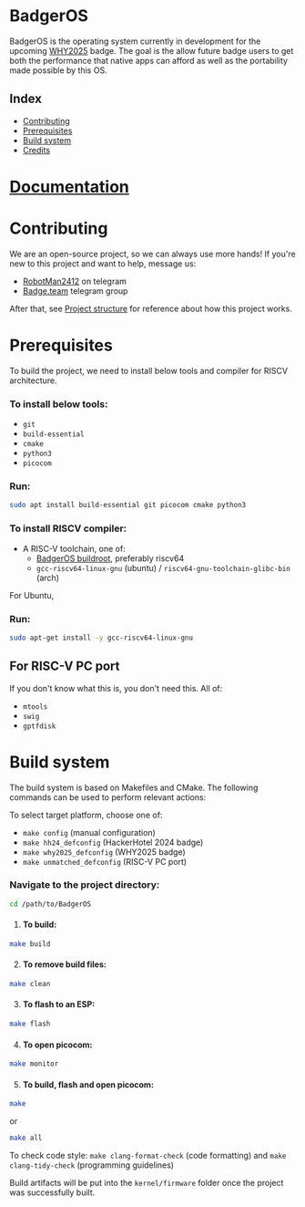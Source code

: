 # BadgerOS

BadgerOS is the operating system currently in development for the upcoming [WHY2025](https://why2025.org/) badge.
The goal is the allow future badge users to get both the performance that native apps can afford as well as the portability made possible by this OS.

## Index
- [Contributing](#contributing)
- [Prerequisites](#prerequisites)
- [Build system](#build-system)
- [Credits](#credits)



# [Documentation](./docs/README.md)



# Contributing
We are an open-source project, so we can always use more hands!
If you're new to this project and want to help, message us:
- [RobotMan2412](https://t.me/robotman2412) on telegram
- [Badge.team](https://t.me/+StQpEWyhnb96Y88p) telegram group

After that, see [Project structure](./docs/project_structure.md) for reference about how this project works.



# Prerequisites
To build the project, we need to install below tools and compiler for RISCV architecture.
### To install below tools:
- `git`
- `build-essential`
- `cmake`
- `python3`
- `picocom`

### Run:
```sh
sudo apt install build-essential git picocom cmake python3
```

### To install RISCV compiler:
- A RISC-V toolchain, one of:
    - [BadgerOS buildroot](https://github.com/badgeteam/mch2025-badgeros-buildroot), preferably riscv64
    - `gcc-riscv64-linux-gnu` (ubuntu) / `riscv64-gnu-toolchain-glibc-bin` (arch)

For Ubuntu,
### Run:
```sh
sudo apt-get install -y gcc-riscv64-linux-gnu
```

## For RISC-V PC port
If you don't know what this is, you don't need this. All of:
- `mtools`
- `swig`
- `gptfdisk`



# Build system
The build system is based on Makefiles and CMake.
The following commands can be used to perform relevant actions:

To select target platform, choose one of:
- `make config` (manual configuration)
- `make hh24_defconfig` (HackerHotel 2024 badge)
- `make why2025_defconfig` (WHY2025 badge)
- `make unmatched_defconfig` (RISC-V PC port)


### Navigate to the project directory:

```sh
cd /path/to/BadgerOS
```
    
1. #### To build:

```sh
make build
```
    
2. #### To remove build files: 

```sh
make clean
```

3. #### To flash to an ESP:

```sh
make flash
```

4. #### To open picocom:
```sh
make monitor
```

5. #### To build, flash and open picocom: 
```sh
make
```
or
```sh
make all
```

To check code style: `make clang-format-check` (code formatting) and `make clang-tidy-check` (programming guidelines)

Build artifacts will be put into the `kernel/firmware` folder once the project was successfully built.

